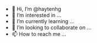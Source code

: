 - 👋 Hi, I’m @haytenhg
- 👀 I’m interested in ...
- 🌱 I’m currently learning ...
- 💞️ I’m looking to collaborate on ...
- 📫 How to reach me ...

<!---
haytenhg/haytenhg is a ✨ special ✨ repository because its `README.md` (this file) appears on your GitHub profile.
You can click the Preview link to take a look at your changes.
--->
